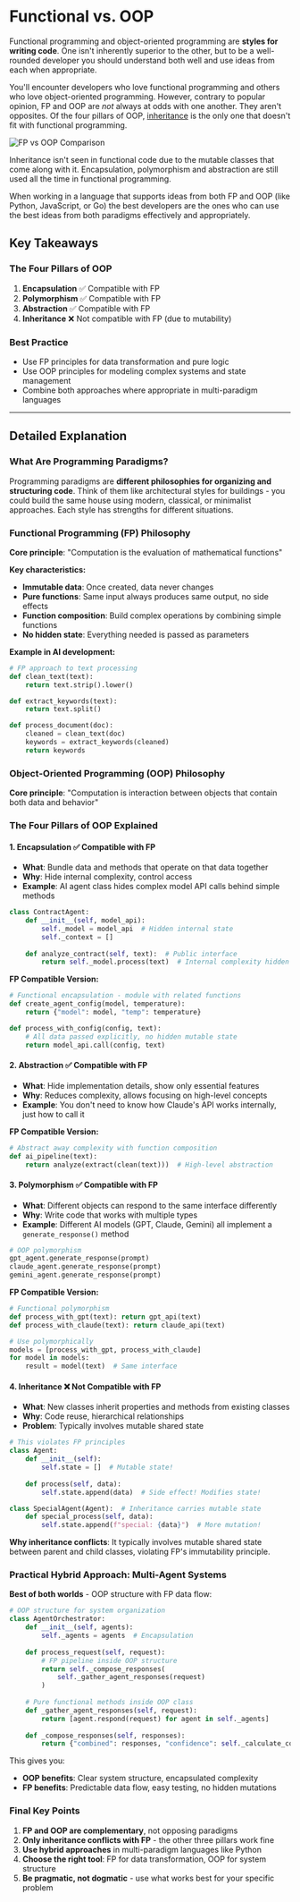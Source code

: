 # Functional vs. OOP

Functional programming and object-oriented programming are **styles for writing code**. One isn't inherently superior to the other, but to be a well-rounded developer you should understand both well and use ideas from each when appropriate.

You'll encounter developers who love functional programming and others who love object-oriented programming. However, contrary to popular opinion, FP and OOP are *not* always at odds with one another. They aren't opposites. Of the four pillars of OOP, [inheritance](https://en.wikipedia.org/wiki/Inheritance_(object-oriented_programming)) is the only one that doesn't fit with functional programming.

![FP vs OOP Comparison](https://storage.googleapis.com/qvault-webapp-dynamic-assets/course_assets/8ZrwpU2-831x500.png)

Inheritance isn't seen in functional code due to the mutable classes that come along with it. Encapsulation, polymorphism and abstraction are still used all the time in functional programming.

When working in a language that supports ideas from both FP and OOP (like Python, JavaScript, or Go) the best developers are the ones who can use the best ideas from both paradigms effectively and appropriately.

## Key Takeaways

### The Four Pillars of OOP
1. **Encapsulation** ✅ Compatible with FP
2. **Polymorphism** ✅ Compatible with FP  
3. **Abstraction** ✅ Compatible with FP
4. **Inheritance** ❌ Not compatible with FP (due to mutability)

### Best Practice
- Use FP principles for data transformation and pure logic
- Use OOP principles for modeling complex systems and state management
- Combine both approaches where appropriate in multi-paradigm languages

---

## Detailed Explanation

### What Are Programming Paradigms?

Programming paradigms are **different philosophies for organizing and structuring code**. Think of them like architectural styles for buildings - you could build the same house using modern, classical, or minimalist approaches. Each style has strengths for different situations.

### Functional Programming (FP) Philosophy

**Core principle**: "Computation is the evaluation of mathematical functions"

**Key characteristics:**
- **Immutable data**: Once created, data never changes
- **Pure functions**: Same input always produces same output, no side effects
- **Function composition**: Build complex operations by combining simple functions
- **No hidden state**: Everything needed is passed as parameters

**Example in AI development:**
```python
# FP approach to text processing
def clean_text(text):
    return text.strip().lower()

def extract_keywords(text): 
    return text.split()

def process_document(doc):
    cleaned = clean_text(doc)
    keywords = extract_keywords(cleaned)
    return keywords
```

### Object-Oriented Programming (OOP) Philosophy

**Core principle**: "Computation is interaction between objects that contain both data and behavior"

### The Four Pillars of OOP Explained

#### 1. **Encapsulation** ✅ Compatible with FP
- **What**: Bundle data and methods that operate on that data together
- **Why**: Hide internal complexity, control access
- **Example**: AI agent class hides complex model API calls behind simple methods

```python
class ContractAgent:
    def __init__(self, model_api):
        self._model = model_api  # Hidden internal state
        self._context = []
    
    def analyze_contract(self, text):  # Public interface
        return self._model.process(text)  # Internal complexity hidden
```

**FP Compatible Version:**
```python
# Functional encapsulation - module with related functions
def create_agent_config(model, temperature):
    return {"model": model, "temp": temperature}

def process_with_config(config, text):
    # All data passed explicitly, no hidden mutable state
    return model_api.call(config, text)
```

#### 2. **Abstraction** ✅ Compatible with FP
- **What**: Hide implementation details, show only essential features
- **Why**: Reduces complexity, allows focusing on high-level concepts
- **Example**: You don't need to know how Claude's API works internally, just how to call it

**FP Compatible Version:**
```python
# Abstract away complexity with function composition
def ai_pipeline(text):
    return analyze(extract(clean(text)))  # High-level abstraction
```

#### 3. **Polymorphism** ✅ Compatible with FP
- **What**: Different objects can respond to the same interface differently
- **Why**: Write code that works with multiple types
- **Example**: Different AI models (GPT, Claude, Gemini) all implement a `generate_response()` method

```python
# OOP polymorphism
gpt_agent.generate_response(prompt)
claude_agent.generate_response(prompt)  
gemini_agent.generate_response(prompt)
```

**FP Compatible Version:**
```python
# Functional polymorphism
def process_with_gpt(text): return gpt_api(text)
def process_with_claude(text): return claude_api(text)

# Use polymorphically
models = [process_with_gpt, process_with_claude]
for model in models:
    result = model(text)  # Same interface
```

#### 4. **Inheritance** ❌ Not Compatible with FP
- **What**: New classes inherit properties and methods from existing classes
- **Why**: Code reuse, hierarchical relationships
- **Problem**: Typically involves mutable shared state

```python
# This violates FP principles
class Agent:
    def __init__(self):
        self.state = []  # Mutable state!
    
    def process(self, data):
        self.state.append(data)  # Side effect! Modifies state!

class SpecialAgent(Agent):  # Inheritance carries mutable state
    def special_process(self, data):
        self.state.append(f"special: {data}")  # More mutation!
```

**Why inheritance conflicts**: It typically involves mutable shared state between parent and child classes, violating FP's immutability principle.

### Practical Hybrid Approach: Multi-Agent Systems

**Best of both worlds** - OOP structure with FP data flow:

```python
# OOP structure for system organization
class AgentOrchestrator:
    def __init__(self, agents):
        self._agents = agents  # Encapsulation
    
    def process_request(self, request):
        # FP pipeline inside OOP structure
        return self._compose_responses(
            self._gather_agent_responses(request)
        )
    
    # Pure functional methods inside OOP class
    def _gather_agent_responses(self, request):
        return [agent.respond(request) for agent in self._agents]
    
    def _compose_responses(self, responses):
        return {"combined": responses, "confidence": self._calculate_confidence(responses)}
```

This gives you:
- **OOP benefits**: Clear system structure, encapsulated complexity
- **FP benefits**: Predictable data flow, easy testing, no hidden mutations

### Final Key Points

1. **FP and OOP are complementary**, not opposing paradigms
2. **Only inheritance conflicts with FP** - the other three pillars work fine
3. **Use hybrid approaches** in multi-paradigm languages like Python
4. **Choose the right tool**: FP for data transformation, OOP for system structure
5. **Be pragmatic, not dogmatic** - use what works best for your specific problem
